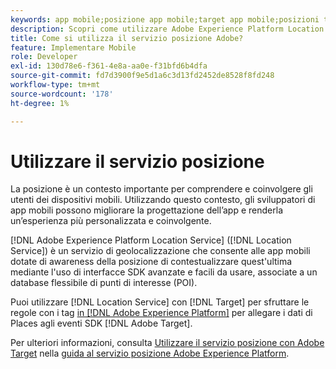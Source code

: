 ```yaml
---
keywords: app mobile;posizione app mobile;target app mobile;posizioni target mobili;servizio posizione;servizio posizione;servizio posizione adobe experience cloud;punti di interesse;sdk;posizione
description: Scopri come utilizzare Adobe Experience Platform Location Service per abilitare le app mobili con la consapevolezza della posizione.
title: Come si utilizza il servizio posizione Adobe?
feature: Implementare Mobile
role: Developer
exl-id: 130d78e6-f361-4e8a-aa0e-f31bfd6b4dfa
source-git-commit: fd7d3900f9e5d1a6c3d13fd2452de8528f8fd248
workflow-type: tm+mt
source-wordcount: '178'
ht-degree: 1%

---
```


# Utilizzare il servizio posizione

La posizione è un contesto importante per comprendere e coinvolgere gli utenti dei dispositivi mobili. Utilizzando questo contesto, gli sviluppatori di app mobili possono migliorare la progettazione dell’app e renderla un’esperienza più personalizzata e coinvolgente.

[!DNL Adobe Experience Platform Location Service] ([!DNL Location Service]) è un servizio di geolocalizzazione che consente alle app mobili dotate di awareness della posizione di contestualizzare quest&#39;ultima mediante l&#39;uso di interfacce SDK avanzate e facili da usare, associate a un database flessibile di punti di interesse (POI).

Puoi utilizzare [!DNL Location Service] con [!DNL Target] per sfruttare le regole con i tag [in [!DNL Adobe Experience Platform]](https://experienceleague.adobe.com/docs/experience-platform/tags/home.html) per allegare i dati di Places agli eventi SDK [!DNL Adobe Target].

Per ulteriori informazioni, consulta [Utilizzare il servizio posizione con Adobe Target](https://experienceleague.adobe.com/docs/places/using/use-places-with-other-solutions/places-target/places-target.html) nella [guida al servizio posizione Adobe Experience Platform](https://experienceleague.adobe.com/docs/places/using/home.html).
